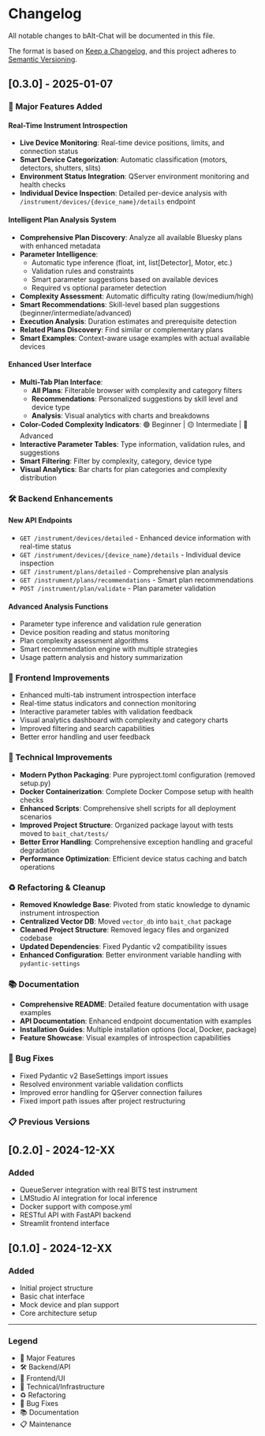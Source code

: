 # Changelog

All notable changes to bAIt-Chat will be documented in this file.

The format is based on [Keep a Changelog](https://keepachangelog.com/en/1.0.0/), and this project adheres to [Semantic Versioning](https://semver.org/spec/v2.0.0.html).

## [0.3.0] - 2025-01-07

### 🚀 Major Features Added

#### Real-Time Instrument Introspection
- **Live Device Monitoring**: Real-time device positions, limits, and connection status
- **Smart Device Categorization**: Automatic classification (motors, detectors, shutters, slits)
- **Environment Status Integration**: QServer environment monitoring and health checks
- **Individual Device Inspection**: Detailed per-device analysis with `/instrument/devices/{device_name}/details` endpoint

#### Intelligent Plan Analysis System
- **Comprehensive Plan Discovery**: Analyze all available Bluesky plans with enhanced metadata
- **Parameter Intelligence**: 
  - Automatic type inference (float, int, list[Detector], Motor, etc.)
  - Validation rules and constraints
  - Smart parameter suggestions based on available devices
  - Required vs optional parameter detection
- **Complexity Assessment**: Automatic difficulty rating (low/medium/high)
- **Smart Recommendations**: Skill-level based plan suggestions (beginner/intermediate/advanced)
- **Execution Analysis**: Duration estimates and prerequisite detection
- **Related Plans Discovery**: Find similar or complementary plans
- **Smart Examples**: Context-aware usage examples with actual available devices

#### Enhanced User Interface
- **Multi-Tab Plan Interface**: 
  - **All Plans**: Filterable browser with complexity and category filters
  - **Recommendations**: Personalized suggestions by skill level and device type
  - **Analysis**: Visual analytics with charts and breakdowns
- **Color-Coded Complexity Indicators**: 🟢 Beginner | 🟡 Intermediate | 🔴 Advanced
- **Interactive Parameter Tables**: Type information, validation rules, and suggestions
- **Smart Filtering**: Filter by complexity, category, device type
- **Visual Analytics**: Bar charts for plan categories and complexity distribution

### 🛠️ Backend Enhancements

#### New API Endpoints
- `GET /instrument/devices/detailed` - Enhanced device information with real-time status
- `GET /instrument/devices/{device_name}/details` - Individual device inspection
- `GET /instrument/plans/detailed` - Comprehensive plan analysis
- `GET /instrument/plans/recommendations` - Smart plan recommendations
- `POST /instrument/plan/validate` - Plan parameter validation

#### Advanced Analysis Functions
- Parameter type inference and validation rule generation
- Device position reading and status monitoring
- Plan complexity assessment algorithms
- Smart recommendation engine with multiple strategies
- Usage pattern analysis and history summarization

### 🎨 Frontend Improvements
- Enhanced multi-tab instrument introspection interface
- Real-time status indicators and connection monitoring
- Interactive parameter tables with validation feedback
- Visual analytics dashboard with complexity and category charts
- Improved filtering and search capabilities
- Better error handling and user feedback

### 🔧 Technical Improvements
- **Modern Python Packaging**: Pure pyproject.toml configuration (removed setup.py)
- **Docker Containerization**: Complete Docker Compose setup with health checks
- **Enhanced Scripts**: Comprehensive shell scripts for all deployment scenarios
- **Improved Project Structure**: Organized package layout with tests moved to `bait_chat/tests/`
- **Better Error Handling**: Comprehensive exception handling and graceful degradation
- **Performance Optimization**: Efficient device status caching and batch operations

### ♻️ Refactoring & Cleanup
- **Removed Knowledge Base**: Pivoted from static knowledge to dynamic instrument introspection
- **Centralized Vector DB**: Moved `vector_db` into `bait_chat` package
- **Cleaned Project Structure**: Removed legacy files and organized codebase
- **Updated Dependencies**: Fixed Pydantic v2 compatibility issues
- **Enhanced Configuration**: Better environment variable handling with `pydantic-settings`

### 📚 Documentation
- **Comprehensive README**: Detailed feature documentation with usage examples
- **API Documentation**: Enhanced endpoint documentation with examples
- **Installation Guides**: Multiple installation options (local, Docker, package)
- **Feature Showcase**: Visual examples of introspection capabilities

### 🐛 Bug Fixes
- Fixed Pydantic v2 BaseSettings import issues
- Resolved environment variable validation conflicts
- Improved error handling for QServer connection failures
- Fixed import path issues after project restructuring

### 📋 Previous Versions

## [0.2.0] - 2024-12-XX
### Added
- QueueServer integration with real BITS test instrument
- LMStudio AI integration for local inference
- Docker support with compose.yml
- RESTful API with FastAPI backend
- Streamlit frontend interface

## [0.1.0] - 2024-12-XX
### Added
- Initial project structure
- Basic chat interface
- Mock device and plan support
- Core architecture setup

---

### Legend
- 🚀 Major Features
- 🛠️ Backend/API
- 🎨 Frontend/UI  
- 🔧 Technical/Infrastructure
- ♻️ Refactoring
- 🐛 Bug Fixes
- 📚 Documentation
- 📋 Maintenance